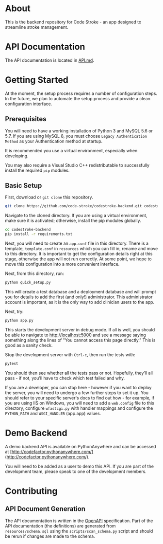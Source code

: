 # About

This is the backend repository for Code Stroke - an app designed to streamline
stroke management.

# API Documentation

The API documentation is located in [API.md](API.md).

# Getting Started 

At the moment, the setup process requires a number of configuration steps. In
the future, we plan to automate the setup process and provide a clean
configuration interface.

## Prerequisites

You will need to have a working installation of Python 3 and MySQL 5.6 or 5.7.
If you are using MySQL 8, you must choose `Legacy Authentication Method` as your
Authentication method at startup.

It is recommended you use a virtual environment, especially when developing. 

You may also require a Visual Studio C++ redistributable to successfully install
the required `pip` modules.

## Basic Setup

First, download or `git clone` this repository.

``` sh
git clone https://github.com/code-stroke/codestroke-backend.git codestroke-backend
```

Navigate to the cloned directory. If you are using a virtual environment, make
sure it is activated; otherwise, install the pip modules globally.

``` sh
cd codestroke-backend
pip install -r requirements.txt
```

Next, you will need to create an `app.conf` file in this directory. There is a
template, `template.conf` in `resources` which you can fill in, rename and move
to this directory. It is important to get the configuration details right at
this stage, otherwise the app will not run correctly. At some point, we hope to
move this configuration into a more convenient interface.

Next, from this directory, run:

``` sh
python quick_setup.py
```

This will create a test database and a deployment database and will prompt you
for details to add the first (and only!) administrator. This administrator
account is important, as it is the only way to add clinician users to the app.

Next, try:

``` sh
python app.py
```

This starts the development server in debug mode. If all is well, you should be
able to navigate to [http://localhost:5000](http://localhost:5000) and see a
message saying something along the lines of "You cannot access this page
directly." This is good as a sanity check.

Stop the development server with `Ctrl-c`, then run the tests with:

``` sh
pytest
```

You should then see whether all the tests pass or not. Hopefully, they'll all
pass - if not, you'll have to check which test failed and why.

If you are a developer, you can stop here - however if you want to deploy the
server, you will need to undergo a few further steps to set it up. You should
refer to your specific server's docs to find out how - for example, if you are
using IIS on Windows, you will need to add a `web.config` file to this
directory, configure `wfastcgi.py` with handler mappings and configure the
`PYTHON_PATH` and `WSGI_HANDLER` (app.app) values. 

# Demo Backend

A demo backend API is available on PythonAnywhere and can be accessed at
[http://codefactor.pythonanywhere.com/](http://codefactor.pythonanywhere.com/).

You will need to be added as a user to demo this API. If you are part of the
development team, please speak to one of the development members.
# Contributing

## API Document Generation

The API documentation is written in the
[OpenAPI](https://swagger.io/docs/specification/about/) specification. Part of
the API documentation (the definitions) are generated from
`resources/schema.sql` using the `scripts/scan_schema.py` script and should be
rerun if changes are made to the schema.
